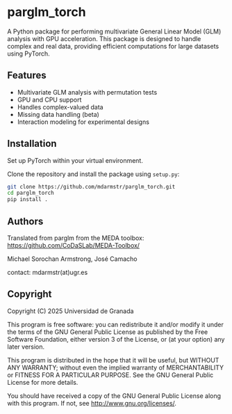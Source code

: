 # parglm_torch

A Python package for performing multivariate General Linear Model (GLM) analysis with GPU acceleration. This package is designed to handle complex and real data, providing efficient computations for large datasets using PyTorch.

## Features
- Multivariate GLM analysis with permutation tests
- GPU and CPU support
- Handles complex-valued data
- Missing data handling (beta)
- Interaction modeling for experimental designs

## Installation

Set up PyTorch within your virtual environment.

Clone the repository and install the package using `setup.py`:

```bash
git clone https://github.com/mdarmstr/parglm_torch.git
cd parglm_torch
pip install .
```

## Authors

Translated from parglm from the MEDA toolbox: https://github.com/CoDaSLab/MEDA-Toolbox/

Michael Sorochan Armstrong, José Camacho

contact: mdarmstr(at)ugr.es

## Copyright

Copyright (C) 2025  Universidad de Granada
 
This program is free software: you can redistribute it and/or modify it under the terms of the GNU General Public License as published by the Free Software Foundation, either version 3 of the License, or (at your option) any later version.

This program is distributed in the hope that it will be useful, but WITHOUT ANY WARRANTY; without even the implied warranty of MERCHANTABILITY or FITNESS FOR A PARTICULAR PURPOSE.  See the GNU General Public License for more details.

You should have received a copy of the GNU General Public License along with this program.  If not, see <http://www.gnu.org/licenses/>.
